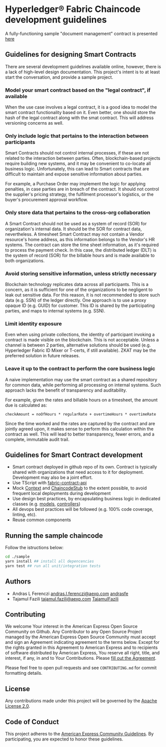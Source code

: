 # Hyperledger® Fabric Chaincode development guidelines

A fully-functioning sample "document management" contract is presented [here](./sample)

## Guidelines for designing Smart Contracts

There are several development guidelines available online, however, there is a lack of high-level
design documentation. This project's intent is to at least start the conversation, and provide
a sample project.

### Model your smart contract based on the "legal contract", if available

When the use case involves a legal contract, it is a good idea to model the smart contract 
functionality based on it. Even better, one should store the hash of the legal contract
along with the smat contract. This will address versioning concerns as well.

### Only include logic that pertains to the interaction between participants

Smart Contracts should not control internal processes, if these are not related
to the interaction between parties. Often, blockchain-based projects
require building new systems, and it may be convenient to co-locate all business logic. 
Unfortunately, this can lead to Smart contracts that are difficult to maintain
and expose sensitive information about parties.  

For example, a Purchase Order may implement the logic for applying penalties, in case 
parties are in breach of the contract. It should not control the supplier's pricing 
strategy, the fulfilment processor's logistics, or the buyer's procurement approval workflow.

### Only store data that pertains to the cross-org collaboration

A Smart Contract should not be used as a system of record (SOR) for organization's internal data. 
It should be the SOR for contract data, nevertheless. A timesheet Smart Contract may not contain 
a Vendor resource's home address, as this information belongs to the Vendor's
HR systems. The contract can store the time sheet information, as it's required 
to process the payment check. In this case, the distributed ledger (DLT) is the system of record 
(SOR) for the billable hours and is made available to both organizations.

### Avoid storing sensitive information, unless strictly necessary

Blockchain technology replicates data across all participants. This is a concern, as it is sufficient
for one of the organizations to be negligent to leak out sensitive data. For this reason, it is not
recommended to store such data (e.g. SSN) of the ledger directly. One approach is to use
a proxy opaque ID (e.g. GUID) for customer. This ID is shared by the participating parties, and maps
to internal systems (e.g. SSN). 

### Limit identity exposure

Even when using private collections, the identity of participant invoking a contract is made visible
on the blockchain. This is not acceptable. Unless a channel is between 2 parties, alternative solutions
should be used (e.g. Hyperledger Fabric ID Mixer or T-certs, if still available). 
ZKAT may be the preferred solution in future releases.

### Leave it up to the contract to perform the core business logic

A naive implementation may use the smart contract as a shared repository for common data, 
while performing all processing on internal systems. Such approach lacks the benefit of transparency 
and auditability. 

For example, given the rates and billable hours on a timesheet, the amount due is calculated as:

`checkAmount = noOfHours * regularRate + overtimeHours * overtimeRate`

Since the time worked and the rates are captured by the contract and are jointly agreed upon, it 
makes sense to perform this calculation within the contract as well. This will lead to better
transparency, fewer errors, and a complete, immutable audit trail. 

## Guidelines for Smart Contract development

* Smart contract deployed in github repo of its own. Contract is typically shared with organizations that 
need access to it for deployment. Development may also be a joint effort.
* Use TScript with [fabric-contract-api](https://www.npmjs.com/package/fabric-contract-api)
* Mock [Context](./sample/src/tests/unit/TestContext.ts) and [ChaincodeStub](./sample/src/tests/unit/TestStub.ts) 
to the extent possible, to avoid frequent local deployments during development
* Use design best practices, by encapsulating business logic in dedicated classes 
(e.g. [models](./sample/src/main/model), [controllers](./sample/src/main/controllers))
* All devops best practices will be followed (e.g. 100% code coverage, linting, etc). 
* Reuse common components

## Running the sample chaincode

Follow the istructions below:

```sh
cd ./sample
yarn install ## install all depencencies
yarn test ## run all unit/integration tests
```

## Authors

* Andras L Ferenczi <andras.l.ferenczi@aexp.com> [andrasfe](https://github.com/andrasfe)
* Tajamul Fazili <tajamul.fazili@aexp.com> [TajamulFazili](https://github.com/tajamulfazili)

## Contributing

We welcome Your interest in the American Express Open Source Community on Github. Any Contributor to any Open Source
Project managed by the American Express Open Source Community must accept and sign an Agreement indicating agreement to
the terms below. Except for the rights granted in this Agreement to American Express and to recipients of software
distributed by American Express, You reserve all right, title, and interest, if any, in and to Your Contributions.
Please [fill out the Agreement](https://cla-assistant.io/americanexpress/chaincode-guide).

Please feel free to open pull requests and see `CONTRIBUTING.md` for commit formatting details.

## License

Any contributions made under this project will be governed by the [Apache License 2.0](LICENSE).

## Code of Conduct

This project adheres to the [American Express Community Guidelines](CODE_OF_CONDUCT.md). By participating, you are
expected to honor these guidelines.